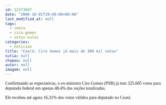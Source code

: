 ```yaml
---
id: 12373047
date: "2006-10-01T19:48:00+00:00"
last_modified_at: null
tags:
  - ceara
  - ciro-gomes
  - votos-nulos
categories:
  - noticias
title: "Ceará: Ciro Gomes já mais de 300 mil votos"
sutia: null
chapeu: null
autor: null
imagem: null
---
```

<p><P><FONT face=Verdana>Confirmando as expectativas, o ex-ministro Ciro Gomes (PSB) já tem 325.605 votos para deputado federal em apenas 48,4% das seções totalizadas. </FONT></P></p>
<p><P><FONT face=Verdana>Ele recebeu até agora 16,31% dos votos válidos para deputado no Ceará.</FONT></P> </p>
